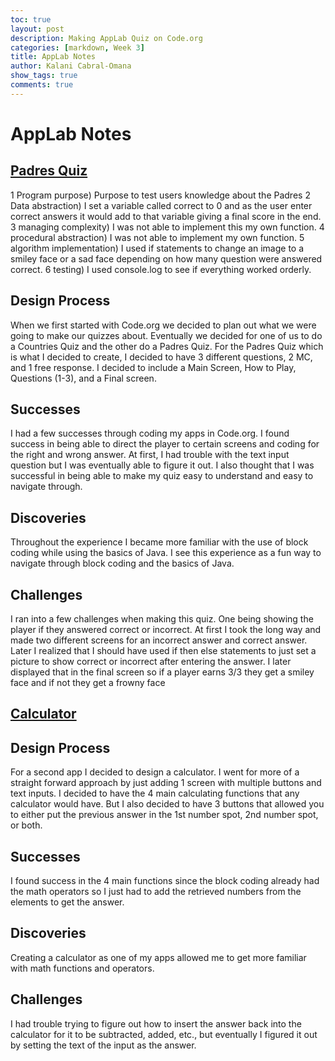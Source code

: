 ```yaml
---
toc: true
layout: post
description: Making AppLab Quiz on Code.org
categories: [markdown, Week 3]
title: AppLab Notes
author: Kalani Cabral-Omana
show_tags: true
comments: true
---
```


# AppLab Notes

## [Padres Quiz](https://studio.code.org/projects/applab/1-7Ay3DGrx9xoW2zQ-wk47OqUl7I5NH1S6rbFK0EER0)

1 Program purpose) Purpose to test users knowledge about the Padres 2 Data abstraction) I set a variable called correct to 0 and as the user enter correct answers it would add to that variable giving a final score in the end. 3 managing complexity) I was not able to implement this my own function. 4 procedural abstraction) I was not able to implement my own function. 5 algorithm implementation) I used if statements to change an image to a smiley face or a sad face depending on how many question were answered correct. 6 testing) I used console.log to see if everything worked orderly.

## Design Process

When we first started with Code.org we decided to plan out what 
we were going to make our quizzes about. Eventually we decided 
for one of us to do a Countries Quiz and the other do a Padres 
Quiz. For the Padres Quiz which is what I decided to create, I 
decided to have 3 different questions, 2 MC, and 1 free 
response. I decided to include a Main Screen, How to Play, 
Questions (1-3), and a Final screen.

## Successes

I had a few successes through coding my apps in Code.org. I 
found success in being able to direct the player to certain 
screens and coding for the right and wrong answer. At first, I 
had trouble with the text input question but I was eventually 
able to figure it out. I also thought that I was successful in 
being able to make my quiz easy to understand and easy to 
navigate through.

## Discoveries

Throughout the experience I became more familiar with the use 
of block coding while using the basics of Java. I see this 
experience as a fun way to navigate through block coding and 
the basics of Java.

## Challenges

I ran into a few challenges when making this quiz. One being 
showing the player if they answered correct or incorrect. At 
first I took the long way and made two different screens for an 
incorrect answer and correct answer. Later I realized that I 
should have used if then else statements to just set a picture 
to show correct or incorrect after entering the answer. I later 
displayed that in the final screen so if a player earns 3/3 
they get a smiley face and if not they get a frowny face

## [Calculator](https://studio.code.org/projects/applab/BN0MTSd10DQGD4fLjN56-LzJUy0Rxw-KNOZXFoasXhU)

## Design Process

For a second app I decided to design a calculator. I went for 
more of a straight forward approach by just adding 1 screen 
with multiple buttons and text inputs. I decided to have the 4 
main calculating functions that any calculator would have. But 
I also decided to have 3 buttons that allowed you to either put 
the previous answer in the 1st number spot, 2nd number spot, or 
both.

## Successes

I found success in the 4 main functions since the block coding 
already had the math operators so I just had to add the 
retrieved numbers from the elements to get the answer.

## Discoveries

Creating a calculator as one of my apps allowed me to get more 
familiar with math functions and operators.

## Challenges

I had trouble trying to figure out how to insert the answer back into the calculator for it to be subtracted, added, etc., but eventually I figured it out by setting the text of the input as the answer.